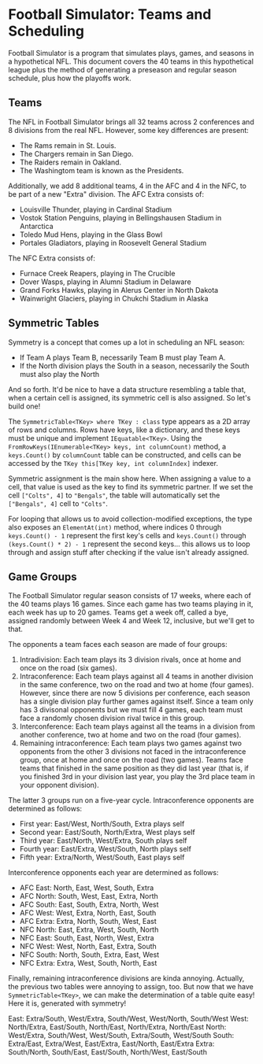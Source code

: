 # Football Simulator: Teams and Scheduling

Football Simulator is a program that simulates plays, games, and seasons in a hypothetical NFL. This document covers the 40 teams in this hypothetical league plus the method of generating a preseason and regular season schedule, plus how the playoffs work.

## Teams

The NFL in Football Simulator brings all 32 teams across 2 conferences and 8 divisions from the real NFL. However, some key differences are present:

- The Rams remain in St. Louis.
- The Chargers remain in San Diego.
- The Raiders remain in Oakland.
- The Washingtom team is known as the Presidents.

Additionally, we add 8 additional teams, 4 in the AFC and 4 in the NFC, to be part of a new "Extra" division. The AFC Extra consists of:

- Louisville Thunder, playing in Cardinal Stadium
- Vostok Station Penguins, playing in Bellingshausen Stadium in Antarctica
- Toledo Mud Hens, playing in the Glass Bowl
- Portales Gladiators, playing in Roosevelt General Stadium

The NFC Extra consists of:

- Furnace Creek Reapers, playing in The Crucible
- Dover Wasps, playing in Alumni Stadium in Delaware
- Grand Forks Hawks, playing in Alerus Center in North Dakota
- Wainwright Glaciers, playing in Chukchi Stadium in Alaska

## Symmetric Tables

Symmetry is a concept that comes up a lot in scheduling an NFL season:

- If Team A plays Team B, necessarily Team B must play Team A.
- If the North division plays the South in a season, necessarily the South must also play the North

And so forth. It'd be nice to have a data structure resembling a table that, when a certain cell is assigned, its symmetric cell is also assigned. So let's build one!

The `SymmetricTable<TKey> where TKey : class` type appears as a 2D array of rows and columns. Rows have keys, like a dictionary, and these keys must be unique and implement `IEquatable<TKey>`. Using the `FromRowKeys(IEnumerable<TKey> keys, int columnCount)` method, a `keys.Count()` by `columnCount` table can be constructed, and cells can be accessed by the `TKey this[TKey key, int columnIndex]` indexer.

Symmetric assignment is the main show here. When assigning a value to a cell, that value is used as the key to find its symmetric partner. If we set the cell `["Colts", 4]` to `"Bengals"`, the table will automatically set the `["Bengals", 4]` cell to `"Colts"`.

For looping that allows us to avoid collection-modified exceptions, the type also exposes an `ElementAt(int)` method, where indices 0 through `keys.Count() - 1` represent the first key's cells and `keys.Count()` through `(keys.Count() * 2) - 1` represent the second keys... this allows us to loop through and assign stuff after checking if the value isn't already assigned.

## Game Groups

The Football Simulator regular season consists of 17 weeks, where each of the 40 teams plays 16 games. Since each game has two teams playing in it, each week has up to 20 games. Teams get a week off, called a bye, assigned randomly between Week 4 and Week 12, inclusive, but we'll get to that.

The opponents a team faces each season are made of four groups:

1. Intradivision: Each team plays its 3 division rivals, once at home and once on the road (six games).
2. Intraconference: Each team plays against all 4 teams in another division in the same conference, two on the road and two at home (four games). However, since there are now 5 divisions per conference, each season has a single division play further games against itself. Since a team only has 3 divisonal opponents but we must fill 4 games, each team must face a randomly chosen division rival twice in this group.
3. Interconference: Each team plays against all the teams in a division from another conference, two at home and two on the road (four games).
4. Remaining intraconference: Each team plays two games against two opponents from the other 3 divisions not faced in the intraconference group, once at home and once on the road (two games). Teams face teams that finished in the same position as they did last year (that is, if you finished 3rd in your division last year, you play the 3rd place team in your opponent division).

The latter 3 groups run on a five-year cycle. Intraconference opponents are determined as follows:

- First year:  East/West,   North/South, Extra plays self
- Second year: East/South,  North/Extra, West plays self
- Third year:  East/North,  West/Extra,  South plays self
- Fourth year: East/Extra,  West/South,  North plays self
- Fifth year:  Extra/North, West/South,  East plays self

Interconference opponents each year are determined as follows:

- AFC East:  North, East,  West,  South, Extra
- AFC North: South, West,  East,  Extra, North
- AFC South: East,  South, Extra, North, West
- AFC West:  West,  Extra, North, East,  South
- AFC Extra: Extra, North, South, West,  East
- NFC North: East,  Extra, West,   South, North
- NFC East:  South, East,  North,  West,  Extra
- NFC West:  West,  North, East,   Extra, South
- NFC South: North, South, Extra,  East,  West
- NFC Extra: Extra, West,  South,  North, East

Finally, remaining intraconference divisions are kinda annoying. Actually, the previous two tables were annoying to assign, too. But now that we have `SymmetricTable<TKey>`, we can make the determination of a table quite easy! Here it is, generated with symmetry!

East:  Extra/South, West/Extra, South/West, West/North, South/West
West:  North/Extra, East/South, North/East, North/Extra, North/East
North: West/Extra, South/West, West/South, Extra/South, West/South
South: Extra/East, Extra/West, East/Extra, East/North, East/Extra
Extra: South/North, South/East, East/South, North/West, East/South